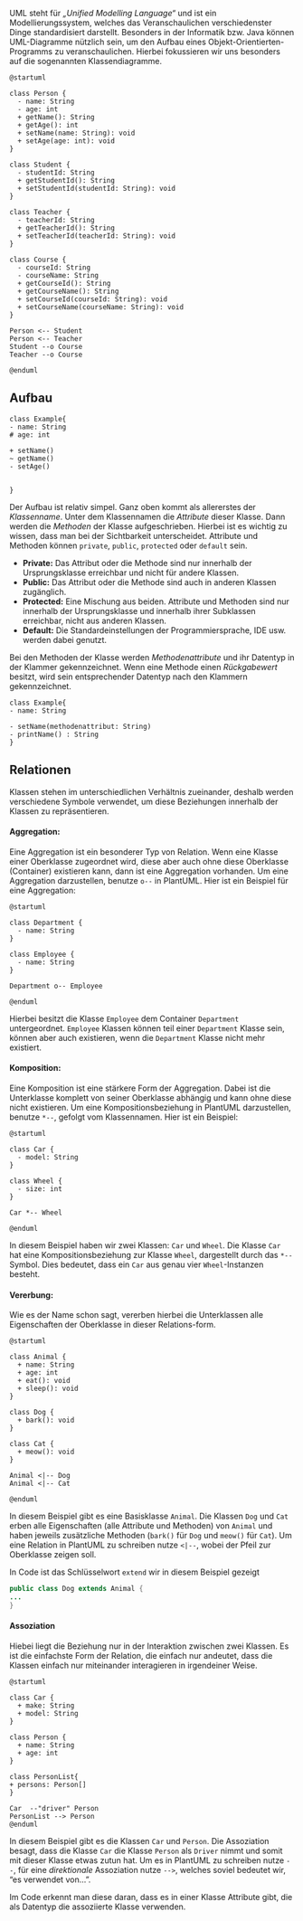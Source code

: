 UML steht für *„Unified Modelling Language“* und ist ein Modellierungssystem, welches das Veranschaulichen verschiedenster Dinge standardisiert darstellt.
Besonders in der Informatik bzw. Java können UML-Diagramme nützlich sein, um den Aufbau eines Objekt-Orientierten-Programms zu veranschaulichen. Hierbei fokussieren wir uns besonders auf die sogenannten Klassendiagramme.

```plantuml
@startuml

class Person {
  - name: String
  - age: int
  + getName(): String
  + getAge(): int
  + setName(name: String): void
  + setAge(age: int): void
}

class Student {
  - studentId: String
  + getStudentId(): String
  + setStudentId(studentId: String): void
}

class Teacher {
  - teacherId: String
  + getTeacherId(): String
  + setTeacherId(teacherId: String): void
}

class Course {
  - courseId: String
  - courseName: String
  + getCourseId(): String
  + getCourseName(): String
  + setCourseId(courseId: String): void
  + setCourseName(courseName: String): void
}

Person <-- Student
Person <-- Teacher
Student --o Course
Teacher --o Course

@enduml
```

## Aufbau

``` plantuml
class Example{
- name: String
# age: int

+ setName()
~ getName()
- setAge()


}
```
Der Aufbau ist relativ simpel. Ganz oben kommt als allererstes der *Klassenname*. Unter dem Klassennamen die *Attribute* dieser Klasse. Dann werden die *Methoden* der Klasse aufgeschrieben. Hierbei ist es wichtig zu wissen, dass man bei der Sichtbarkeit unterscheidet. Attribute und Methoden können `private`, `public`, `protected` oder `default` sein. 

- **Private:** Das Attribut oder die Methode sind nur innerhalb der Ursprungsklasse erreichbar und nicht für andere Klassen. 
- **Public:** Das Attribut oder die Methode sind auch in anderen Klassen zugänglich.
- **Protected:** Eine Mischung aus beiden. Attribute und Methoden sind nur innerhalb der Ursprungsklasse und innerhalb ihrer Subklassen erreichbar, nicht aus anderen Klassen.
- **Default:** Die Standardeinstellungen der Programmiersprache, IDE usw. werden dabei genutzt.

Bei den Methoden der Klasse werden *Methodenattribute* und ihr Datentyp in der Klammer gekennzeichnet. Wenn eine Methode einen *Rückgabewert* besitzt, wird sein entsprechender Datentyp nach den Klammern gekennzeichnet. 

```plantuml
class Example{
- name: String

- setName(methodenattribut: String)
- printName() : String
}

```


## Relationen 

Klassen stehen im unterschiedlichen Verhältnis zueinander, deshalb werden verschiedene Symbole verwendet, um diese Beziehungen innerhalb der Klassen zu repräsentieren.

#### Aggregation:

Eine Aggregation ist ein besonderer Typ von Relation. Wenn eine Klasse einer Oberklasse zugeordnet wird, diese aber auch ohne diese Oberklasse (Container) existieren kann, dann ist eine Aggregation vorhanden. Um eine Aggregation darzustellen, benutze `o--` in PlantUML. Hier ist ein Beispiel für eine Aggregation:

```plantuml
@startuml

class Department {
  - name: String
}

class Employee {
  - name: String
}

Department o-- Employee

@enduml
```

Hierbei besitzt die Klasse `Employee` dem Container `Department` untergeordnet. `Employee` Klassen können teil einer `Department` Klasse sein, können aber auch existieren, wenn die `Department` Klasse nicht mehr existiert.

#### Komposition:

Eine Komposition ist eine stärkere Form der Aggregation. Dabei ist die Unterklasse komplett von seiner Oberklasse abhängig und kann ohne diese nicht existieren. Um eine Kompositionsbeziehung in PlantUML darzustellen, benutze `*--`, gefolgt vom Klassennamen. Hier ist ein Beispiel:

```plantuml
@startuml

class Car {
  - model: String
}

class Wheel {
  - size: int
}

Car *-- Wheel

@enduml
```

In diesem Beispiel haben wir zwei Klassen: `Car` und `Wheel`. Die Klasse `Car` hat eine Kompositionsbeziehung zur Klasse `Wheel`, dargestellt durch das `*--` Symbol. Dies bedeutet, dass ein `Car` aus genau vier `Wheel`-Instanzen besteht.

#### Vererbung: 

Wie es der Name schon sagt, vererben hierbei die Unterklassen alle Eigenschaften der Oberklasse in dieser Relations-form.

```plantuml
@startuml

class Animal {
  + name: String
  + age: int
  + eat(): void
  + sleep(): void
}

class Dog {
  + bark(): void
}

class Cat {
  + meow(): void
}

Animal <|-- Dog
Animal <|-- Cat

@enduml
```

In diesem Beispiel gibt es eine Basisklasse `Animal`. Die Klassen `Dog` und `Cat` erben alle Eigenschaften (alle Attribute und Methoden) von `Animal` und haben jeweils zusätzliche Methoden (`bark()` für `Dog` und `meow()` für `Cat`). Um eine Relation in PlantUML zu schreiben nutze `<|--`, wobei der Pfeil zur Oberklasse zeigen soll.

In Code ist das Schlüsselwort `extend` wir in diesem Beispiel gezeigt

``` Java
public class Dog extends Animal {
...
}
```

#### Assoziation

Hiebei liegt die Beziehung nur in der Interaktion zwischen zwei Klassen. Es ist die einfachste Form der Relation, die einfach nur andeutet, dass die Klassen einfach nur miteinander interagieren in irgendeiner Weise.

```plantuml
@startuml

class Car {
  + make: String
  + model: String
}

class Person {
  + name: String
  + age: int
}

class PersonList{
+ persons: Person[]
}

Car  --"driver" Person
PersonList --> Person
@enduml
```

In diesem Beispiel gibt es die Klassen `Car` und `Person`. Die Assoziation besagt, dass die Klasse `Car` die Klasse `Person` als `Driver` nimmt und somit mit dieser Klasse etwas zutun hat. Um es in PlantUML zu schreiben nutze `--`, für eine *direktionale* Assoziation nutze `-->`, welches soviel bedeutet wir, “es verwendet von…”.

Im Code erkennt man diese daran, dass es in einer Klasse Attribute gibt, die als Datentyp die assoziierte Klasse verwenden.

